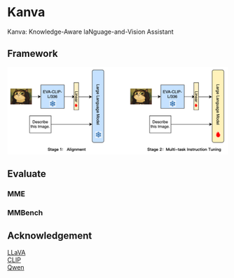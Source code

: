 # Kanva
Kanva: Knowledge-Aware laNguage-and-Vision Assistant

## Framework

![framework.png](assets/framework.png)

## Evaluate

### MME

### MMBench

## Acknowledgement
[LLaVA](https://github.com/haotian-liu/LLaVA)  
[CLIP](https://github.com/openai/CLIP)  
[Qwen](https://github.com/QwenLM/Qwen)


